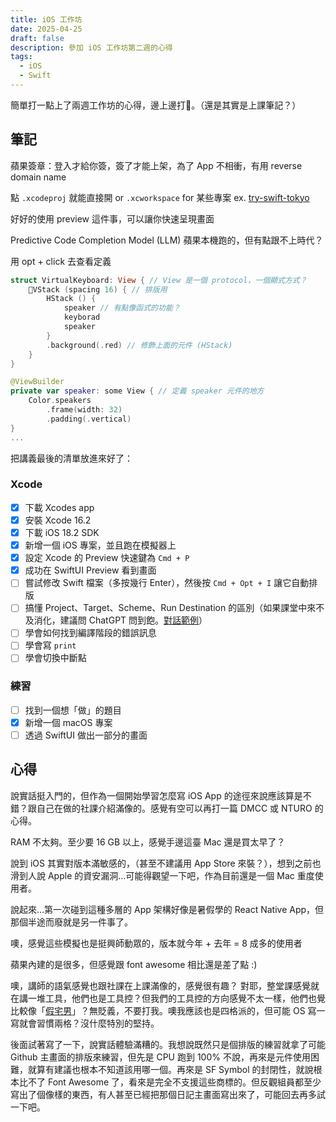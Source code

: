```yaml
---
title: iOS 工作坊
date: 2025-04-25
draft: false
description: 參加 iOS 工作坊第二週的心得
tags:
  - iOS
  - Swift
---
```


簡單打一點上了兩週工作坊的心得，邊上邊打🙂。（還是其實是上課筆記？）
## 筆記

蘋果簽章：登入才給你簽，簽了才能上架，為了 App 不相衝，有用 reverse domain name

點 `.xcodeproj` 就能直接開 or `.xcworkspace` for 某些專案 ex. [try-swift-tokyo](https://github.com/tryswift/try-swift-tokyo?tab=readme-ov-file#getting-started)

好好的使用 preview 這件事，可以讓你快速呈現畫面

Predictive Code Completion Model (LLM) 蘋果本機跑的，但有點跟不上時代？

用 opt + click 去查看定義

```swift
struct VirtualKeyboard: View { // View 是一個 protocol，一個顯式方式？
	VStack (spacing 16) { // 排版用
		HStack () {
			speaker // 有點像函式的功能？
			keyborad
			speaker
		}
		.background(.red) // 修飾上面的元件 (HStack)
	}
}

@ViewBuilder
private var speaker: some View { // 定義 speaker 元件的地方
	Color.speakers
		.frame(width: 32)
		.padding(.vertical)
}
...

```

把講義最後的清單放進來好了：
### Xcode

- [x] 下載 Xcodes app
- [x] 安裝 Xcode 16.2
- [x] 下載 iOS 18.2 SDK
- [x] 新增一個 iOS 專案，並且跑在模擬器上
- [x] 設定 Xcode 的 Preview 快速鍵為 `Cmd + P`
- [x] 成功在 SwiftUI Preview 看到畫面
- [ ] 嘗試修改 Swift 檔案（多按幾行 Enter），然後按 `Cmd + Opt + I` 讓它自動排版
- [ ] 搞懂 Project、Target、Scheme、Run Destination 的區別（如果課堂中來不及消化，建議問 ChatGPT 問到飽。[對話範例](https://chatgpt.com/share/67bf3008-d3ec-800b-ac87-746fb80ce656)）
- [ ] 學會如何找到編譯階段的錯誤訊息
- [ ] 學會寫 `print`
- [ ] 學會切換中斷點

### 練習

- [ ] 找到一個想「做」的題目
- [x] 新增一個 macOS 專案
- [ ] 透過 SwiftUI 做出一部分的畫面
## 心得

說實話挺入門的，但作為一個開始學習怎麼寫 iOS App 的途徑來說應該算是不錯？跟自己在做的社課介紹滿像的。感覺有空可以再打一篇 DMCC 或 NTURO 的心得。

RAM 不太夠。至少要 16 GB 以上，感覺手邊這臺 Mac 還是買太早了？

說到 iOS 其實對版本滿敏感的，（甚至不建議用 App Store 來裝？），想到之前也滑到人說 Apple 的資安漏洞…可能得觀望一下吧，作為目前還是一個 Mac 重度使用者。

說起來…第一次碰到這種多層的 App 架構好像是暑假學的 React Native App，但那個半途而廢就是另一件事了。

噢，感覺這些模擬也是挺興師動眾的，版本就今年 + 去年 = 8 成多的使用者

蘋果內建的是很多，但感覺跟 font awesome 相比還是差了點 :)

噢，講師的語氣感覺也跟社課在上課滿像的，感覺很有趣？
對耶，整堂課感覺就在講一堆工具，他們也是工具控？但我們的工具控的方向感覺不太一樣，他們也覺比較像「[假宅男](https://wiwi.blog/docs/tech/fake-vs-real-tech-nerd)」？無貶義，不要打我。噢我應該也是四格派的，但可能 OS 寫一寫就會習慣兩格？沒什麼特別的堅持。

後面試著寫了一下，說實話體驗滿糟的。我想說既然只是個排版的練習就拿了可能 Github 主畫面的排版來練習，但先是 CPU 跑到 100% 不說，再來是元件使用困難，就算有建議也根本不知道該用哪一個。再來是 SF Symbol 的封閉性，就說根本比不了 Font Awesome 了，看來是完全不支援這些商標的。但反觀組員都至少寫出了個像樣的東西，有人甚至已經把那個日記主畫面寫出來了，可能回去再多試一下吧。
